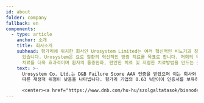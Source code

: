 ```yaml
---
id: about
folder: company
fallback: en
components:
  - type: article
    anchor: 소개
    title: 회사소개
    subhead: 헝가리에 위치한 회사인 Urosystem Limited는 여러 혁신적인 비뇨기과 장치를 성공적으로 개발하고 상용화하고
      있습니다. Urosystem은 요로 질환의 혁신적인 방광 치료를 목표로 합니다. 저희의 목표는 지역적 치료를 통하여 간질성 방광염의
      치료를 더욱 효과적이며 환자의 통증완화, 편안한 치료 및 저렴한 치료방법을 만드는 것입니다.
    text: >-
      Urosystem Co. Ltd.는 D&B Failure Score AAA 인증을 받았으며 이는 회사와 비즈니스 관계를 구축하는 데
      따른 재정적 위험이 낮음을 나타냅니다. 헝가리 기업의 0.63 %만이이 인증서를 보유하고 있습니다.

      <center><a href="https://www.dnb.com/hu-hu/szolgaltatasok/bisnode-tanusitvany" rel="_noopener" target="_blank"><img loading="lazy" src="https://certificate.hungary.dnb.com/getimage?cid=5291630&lang=en&typ=l&bg=FFFFFF&fg=000000" alt="Dun & Bradstreet tanusitvany" style="border:1px solid #CCCCCC" oncontextmenu="return false" title="  The risk of business transactions with companies that possess a Dun &amp; Bradstreet Certificate is low. The rating is based on the Dun &amp; Bradstreet rating system which combines one hundred years of international experience and considers hundreds of variables. The Dun &amp; Bradstreet Certificate indicates the current status of the company which is updated daily.  " /> </a></center>
---
```

